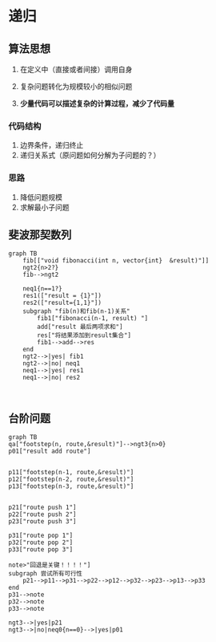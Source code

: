 # 递归

## 算法思想

1. 在定义中（直接或者间接）调用自身

2. 复杂问题转化为规模较小的相似问题

3. **少量代码可以描述复杂的计算过程，减少了代码量**

   

### 代码结构

1. 边界条件，递归终止
2. 递归关系式（原问题如何分解为子问题的？）

### 思路

1. 降低问题规模
2. 求解最小子问题

## 斐波那契数列

```mermaid
graph TB
    fib[["void fibonacci(int n, vector{int}  &result)"]]
    ngt2{n>2?}  
    fib-->ngt2
    
    neq1{n==1?} 
    res1(["result = {1}"])
    res2(["result={1,1}"])
    subgraph "fib(n)和fib(n-1)关系"
        fib1["fibonacci(n-1, result) "]
        add["result 最后两项求和"]
        res["将结果添加到result集合"]
        fib1-->add-->res
    end
    ngt2-->|yes| fib1
    ngt2-->|no| neq1
    neq1-->|yes| res1
    neq1-->|no| res2
    


```

## 台阶问题

```mermaid
graph TB
qa["footstep(n, route,&result)"]-->ngt3{n>0}
p01["result add route"]


p11["footstep(n-1, route,&result)"]
p12["footstep(n-2, route,&result)"]
p13["footstep(n-3, route,&result)"]


p21["route push 1"]
p22["route push 2"]
p23["route push 3"]

p31["route pop 1"]
p32["route pop 2"]
p33["route pop 3"]

note>"回退是关键！！！！"]
subgraph 尝试所有可行性
	p21-->p11-->p31-->p22-->p12-->p32-->p23-->p13-->p33
end
p31-->note
p32-->note
p33-->note

ngt3-->|yes|p21
ngt3-->|no|neq0{n==0}-->|yes|p01


```









